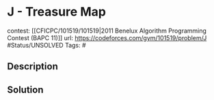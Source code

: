 # J - Treasure Map

contest: [[CFICPC/101519/101519|2011 Benelux Algorithm Programming Contest (BAPC 11)]]
url: https://codeforces.com/gym/101519/problem/J
#Status/UNSOLVED
Tags: #

## Description

## Solution

